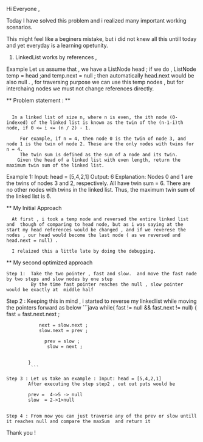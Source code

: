 
Hi Everyone , 

Today I have solved this problem  and i realized many  important working scenarios. 

This might feel like a beginers mistake, but i did not knew all this untill today and yet everyday is a learning opetunity. 

1) LinkedList  works by references , 

Example 
     Let us assume that , we have a  ListNode head ; 
     if we do ,  ListNode temp = head ;and temp.next = null ; then automatically head.next would be also null . 
     , for traversing purpose we can use this temp nodes , but for interchaing nodes we must not change references directly. 


**     Problem statement : **
## 
      In a linked list of size n, where n is even, the ith node (0-indexed) of the linked list is known as the twin of the (n-1-i)th node, if 0 <= i <= (n / 2) - 1.

         For example, if n = 4, then node 0 is the twin of node 3, and node 1 is the twin of node 2. These are the only nodes with twins for n = 4.
         The twin sum is defined as the sum of a node and its twin.
        Given the head of a linked list with even length, return the maximum twin sum of the linked list.

 

Example 1:
Input: head = [5,4,2,1]
Output: 6
Explanation:
Nodes 0 and 1 are the twins of nodes 3 and 2, respectively. All have twin sum = 6.
There are no other nodes with twins in the linked list.
Thus, the maximum twin sum of the linked list is 6. 



**  My Initial Approach 

      At first , i took a temp node and reversed the entire linked list and  though of comparing to head node, but as i was saying at the start my head references would be changed , and if we reverese the nodes , our head would become the last node ( as we reversed and head.next = null) . 

      I relaized this a little late by doing the debugging. 


**  My second optimized approach 

    Step 1:  Take the two pointer , fast and slow.  and move the fast node by two steps and slow nodes by one step 
             By the time fast pointer reaches the null , slow pointer would be exactly at  middle half 


   Step 2 :  Keeping this in mind , i started to reverse my linkedlist  while moving the pointers forward as below 
             ```java
              while( fast != null && fast.next != null)
            {
                fast = fast.next.next ; 
                
                next = slow.next ; 
                slow.next = prev ; 
                
                  prev = slow ; 
                   slow = next ; 
               
                
            } 
             ``` 
      
    Step 3 : Let us take an example : Input: head = [5,4,2,1]
            After executing the step step2 , out out puts would be 
           
            prev =  4->5 -> null 
            slow  = 2->1>null 


    Step 4 : From now you can just traverse any of the prev or slow untill it reaches null and compare the maxSum  and return it 
         


Thank you !

                       
               